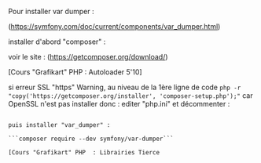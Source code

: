 Pour installer var dumper :

(https://symfony.com/doc/current/components/var_dumper.html)

installer d'abord "composer" :

voir le site : (https://getcomposer.org/download/)




[Cours "Grafikart" PHP  : Autoloader 5'10]

si erreur SSL "https" Warning, au niveau de la 1ère ligne de code 
```php -r "copy('https://getcomposer.org/installer', 'composer-setup.php');"```
car OpenSSL n'est pas installer donc :
editer "php.ini" et décommenter : 
```extension=openssl

puis installer "var_dumper" :

```composer require --dev symfony/var-dumper```

[Cours "Grafikart" PHP  : Librairies Tierce

